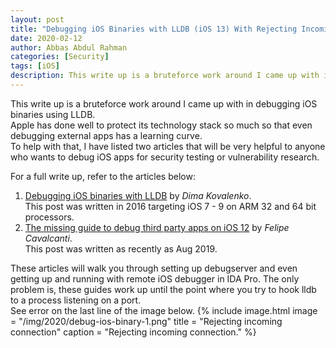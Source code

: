 ```yaml
---
layout: post
title: "Debugging iOS Binaries with LLDB (iOS 13) With Rejecting Incoming Connection Error"
date: 2020-02-12
author: Abbas Abdul Rahman
categories: [Security]
tags: [iOS]
description: This write up is a bruteforce work around I came up with in debugging iOS binaries using LLDB. 
---
```


This write up is a bruteforce work around I came up with in debugging iOS binaries using LLDB.  
Apple has done well to protect its technology stack so much so that even debugging external apps has a learning curve.  
To help with that, I have listed two articles that will be very helpful to anyone who wants to debug iOS apps for security testing or vulnerability research.

<!--more-->
[dima kovalenko]: https://kov4l3nko.github.io/blog/2016-04-27-debugging-ios-binaries-with-lldb/#run-a-binary-under-lldb
[felipe cavalcanti]: https://medium.com/@felipejfc/the-ultimate-guide-for-live-debugging-apps-on-jailbroken-ios-12-4c5b48adf2fb

For a full write up, refer to the articles below:

1. [Debugging iOS binaries with LLDB][dima kovalenko] by *Dima Kovalenko*.  
This post was written in 2016 targeting iOS 7 - 9 on ARM 32 and 64 bit processors.
2. [The missing guide to debug third party apps on iOS 12][felipe cavalcanti] by *Felipe Cavalcanti*.  
This post was written as recently as Aug 2019.

These articles will walk you through setting up debugserver and even getting up and running with  remote iOS debugger in IDA Pro.
The only problem is, these guides work up until the point where you try to hook lldb to a process listening on a port.  
See error on the last line of the image below.
{% include image.html
           image = "/img/2020/debug-ios-binary-1.png"
           title =
"Rejecting incoming connection"
           caption =
"Rejecting incoming connection."
%}
